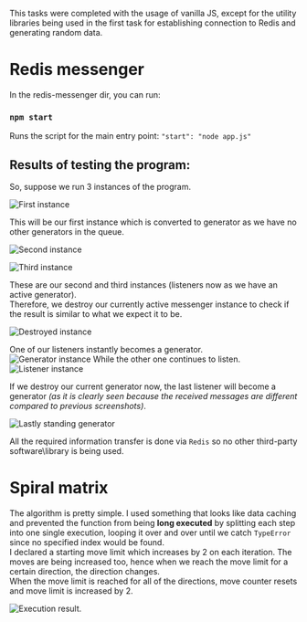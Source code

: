 This tasks were completed with the usage of vanilla JS, except for the utility libraries being used in the first task for establishing connection to Redis and generating random data.

# Redis messenger

In the redis-messenger dir, you can run:

### `npm start`

Runs the script for the main entry point:
`"start": "node app.js"`

## Results of testing the program:

So, suppose we run 3 instances of the program.

![First instance](https://i.gyazo.com/f75b2a84b1216b1df97df5d0205cadc9.png) 

This will be our first instance which is converted to generator as we have no other generators in the queue.  

![Second instance](https://i.gyazo.com/e375fc4e19e79fd15b864a5691a5ce03.png)

![Third instance](https://i.gyazo.com/2d53a04599db064c73da89ef46301ad3.png)

These are our second and third instances (listeners now as we have an active generator).  
Therefore, we destroy our currently active messenger instance to check if the result is similar to what we expect it to be.

![Destroyed instance](https://i.gyazo.com/28273883e4ec0de89cb036041538862a.png) 

One of our listeners instantly becomes a generator.  
![Generator instance](https://i.gyazo.com/fdbca5e6799518a8537149cbb3559d09.png)
While the other one continues to listen.  
![Listener instance](https://i.gyazo.com/dbdb98fa3849b1962bbb863fc64f5c01.png)

If we destroy our current generator now, the last listener will become a generator _(as it is clearly seen because the received messages are different compared to previous screenshots)_.  

![Lastly standing generator](https://i.gyazo.com/6bd48b1e3bbc685b8b396db900b9a921.png)

All the required information transfer is done via `Redis` so no other third-party software\library is being used.

# Spiral matrix

The algorithm is pretty simple. I used something that looks like data caching and prevented the function from being **long executed** by splitting each step into one single execution, looping it over and over until we catch `TypeError` since no specified index would be found.  
I declared a starting move limit which increases by 2 on each iteration. The moves are being increased too, hence when we reach the move limit for a certain direction, the direction changes.  
When the move limit is reached for all of the directions, move counter resets and move limit is increased by 2.

![Execution result](https://i.gyazo.com/1da6ccbfb64ea042f3719687c0ad9d0e.png).
